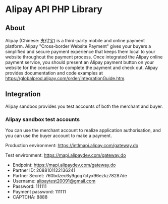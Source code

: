 
Alipay API PHP Library
======================

## About

Alipay (Chinese: 支付宝) is a third-party mobile and online payment platform. Alipay "Cross-border Website Payment" gives your buyers a simplified and secure payment experience that keeps them local to your website throughout the payment process. Once integrated the Alipay online payment service, you should present an Alipay payment button on your website for the consumer to complete the payment and check out. Alipay provides documentation and code examples at https://globalprod.alipay.com/order/integrationGuide.htm.

## Integration

Alipay sandbox provides you test accounts of both the merchant and buyer.

### Alipay sandbox test accounts

You can use the merchant account to realize application authorisation, and you can use the buyer account to make a payment. 

Production environment: https://intlmapi.alipay.com/gateway.do

Test environment: https://mapi.alipaydev.com/gateway.do

* Endpoint: https://mapi.alipaydev.com/gateway.do
* Partner ID: 2088101122136241
* Partner Secret: 760bdzec6y9goq7ctyx96ezkz78287de
* Username: alipaytest20091@gmail.com
* Password: 111111
* Payment password: 111111
* CAPTCHA: 8888

